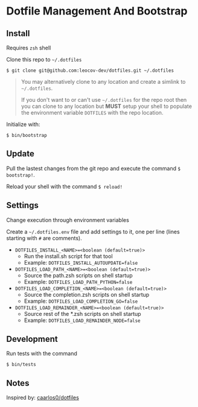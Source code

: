 # Dotfile Management And Bootstrap

## Install
Requires `zsh` shell

Clone this repo to `~/.dotfiles`

```
$ git clone git@github.com:leocov-dev/dotfiles.git ~/.dotfiles
```
>You may alternatively clone to any location and create a simlink to `~/.dotfiles`.
>
>If you don't want to or can't use `~/.dotfiles` for the repo root
>then you can clone to any location but **MUST** setup your shell to populate
>the environment variable `DOTFILES` with the repo location.


Initialize with:
```
$ bin/bootstrap
```


## Update
Pull the lastest changes from the git repo and execute the command `$ bootstrap!`.

Reload your shell with the command `$ reload!`

## Settings
Change execution through environment variables

Create a `~/.dotfiles.env` file and add settings to it, one per line (lines starting with `#` are comments).

* `DOTFILES_INSTALL_<NAME>=<boolean (default=true)>`
    * Run the install.sh script for that tool
    * Example: `DOTFILES_INSTALL_AUTOUPDATE=false`
* `DOTFILES_LOAD_PATH_<NAME>=<boolean (default=true)>`
    * Source the path.zsh scripts on shell startup
    * Example: `DOTFILES_LOAD_PATH_PYTHON=false`
* `DOTFILES_LOAD_COMPLETION_<NAME>=<boolean (default=true)>`
    * Source the completion.zsh scripts on shell startup
    * Example: `DOTFILES_LOAD_COMPLETION_GO=false`
* `DOTFILES_LOAD_REMAINDER_<NAME>=<boolean (default=true)>`
    * Source rest of the *.zsh scripts on shell startup
    * Example: `DOTFILES_LOAD_REMAINDER_NODE=false`

## Development
Run tests with the command
```
$ bin/tests
```

## Notes
Inspired by: [caarlos0/dotfiles](https://github.com/caarlos0/dotfiles/)

